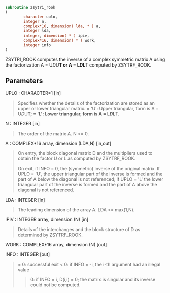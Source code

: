 ```fortran
subroutine zsytri_rook
(
        character uplo,
        integer n,
        complex*16, dimension( lda, * ) a,
        integer lda,
        integer, dimension( * ) ipiv,
        complex*16, dimension( * ) work,
        integer info
)
```

ZSYTRI_ROOK computes the inverse of a complex symmetric
matrix A using the factorization A = U*D*U**T or A = L*D*L**T
computed by ZSYTRF_ROOK.

## Parameters
UPLO : CHARACTER*1 [in]
> Specifies whether the details of the factorization are stored
> as an upper or lower triangular matrix.
> = 'U':  Upper triangular, form is A = U*D*U**T;
> = 'L':  Lower triangular, form is A = L*D*L**T.

N : INTEGER [in]
> The order of the matrix A.  N >= 0.

A : COMPLEX*16 array, dimension (LDA,N) [in,out]
> On entry, the block diagonal matrix D and the multipliers
> used to obtain the factor U or L as computed by ZSYTRF_ROOK.
> 
> On exit, if INFO = 0, the (symmetric) inverse of the original
> matrix.  If UPLO = 'U', the upper triangular part of the
> inverse is formed and the part of A below the diagonal is not
> referenced; if UPLO = 'L' the lower triangular part of the
> inverse is formed and the part of A above the diagonal is
> not referenced.

LDA : INTEGER [in]
> The leading dimension of the array A.  LDA >= max(1,N).

IPIV : INTEGER array, dimension (N) [in]
> Details of the interchanges and the block structure of D
> as determined by ZSYTRF_ROOK.

WORK : COMPLEX*16 array, dimension (N) [out]

INFO : INTEGER [out]
> = 0: successful exit
> < 0: if INFO = -i, the i-th argument had an illegal value
> > 0: if INFO = i, D(i,i) = 0; the matrix is singular and its
> inverse could not be computed.
